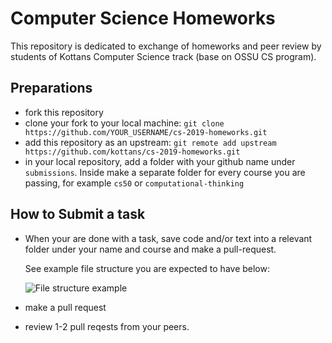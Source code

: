# Computer Science Homeworks

This repository is dedicated to exchange of homeworks and peer review by students of Kottans Computer Science track (base on OSSU CS program).

## Preparations

- fork this repository
- clone your fork to your local machine:
  `git clone https://github.com/YOUR_USERNAME/cs-2019-homeworks.git`
- add this repository as an upstream:
  `git remote add upstream https://github.com/kottans/cs-2019-homeworks.git`
- in your local repository, add a folder with your github name under
  `submissions`. Inside make a separate folder for every course you are passing, for example `cs50` or `computational-thinking`

## How to Submit a task

- When your are done with a task, save code and/or text into a relevant folder under your name and course and make a pull-request. 

  See example file structure you are expected to have below:

  ![File structure example](img/file-structure.png)
- make a pull request
- review 1-2 pull reqests from your peers.

